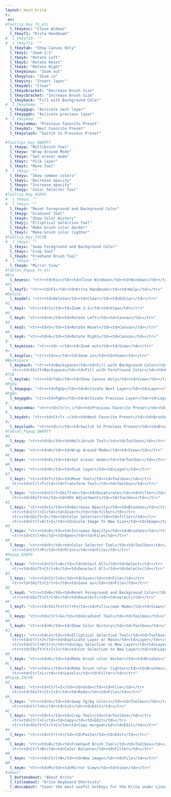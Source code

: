 ```yaml
---
layout: main_krita
t:
 en:
#Tooltip_Key_fn_etc
  l_tkeyesc: "Close Widows"
  l_tkeyf1: "Krita Handbook"
#  l_tkeyf10: ""
#  l_tkeyf11: ""
  l_tkeytab: "Show Canvas Only"
  l_tkey1: "Zoom 1:1"
  l_tkey4: "Rotate Left"
  l_tkey5: "Rotate Reset"
  l_tkey6: "Rotate Right"
  l_tkeyminus: "Zoom out"
  l_tkeyplus: "Zoom in"
  l_tkeyins: "Insert layer"
  l_tkeydel: "Clear"
  l_tkeyobracket: "Decrease Brush Size"
  l_tkeycbracket: "Increase Brush Size"
  l_tkeyback: "Fill with Background Color"
#  l_tkeyhome: ""
  l_tkeypgup: "Activate next layer"
  l_tkeypgdn: "Activate previous layer"
#  l_tkeyend: ""
  l_tkeycomma: "Previous Favorite Preset"
  l_tkeydot: "Next Favorite Preset"
  l_tkeyslash: "Switch to Previous Preset" 

#Tooltips_Key_QWERTY
  l_tkeyq: "Multibrush Tool"
  l_tkeyw: "Wrap Around Mode"
  l_tkeye: "Set eraser mode"
  l_tkeyr: "Pick layer"
  l_tkeyt: "Move Tool"
#  l_tkeyy: ""
  l_tkeyu: "Show common colors"
  l_tkeyi: "Decrease opacity"
  l_tkeyo: "Increase opacity"
  l_tkeyp: "Color Selector Tool"
#Tooltip_Key_ASDFG
#  l_tkeya: ""
#  l_tkeys: ""
  l_tkeyd: "Reset Foreground and Background Color"
  l_tkeyg: "Gradient Tool"
  l_tkeyh: "Show Color History"
  l_tkeyj: "Elliptical Selection Tool"
  l_tkeyk: "Make brush color darker"
  l_tkeyl: "Make brush color lighter"
#Tooltip_Key_ZXCVB
#  l_tkeyz: ""
  l_tkeyx: "Swap Foreground and Background Color"
  l_tkeyc: "Crop Tool"
  l_tkeyb: "Freehand Brush Tool"
#  l_tkeyn: ""
  l_tkeym: "Mirror View"
#Tablet_Popup_fn_etc
#Esc
  l_keyesc: "<tr><td>Esc</td><td>Close Windows</td><td>Windows</td></tr>"
#F1
  l_keyf1: "<tr><td>F1</td><td>Krita Handbook</td><td>Help</td></tr>"
#Delete
  l_keydel: "<tr><td>Delete</td><td>Clear</td><td>Editar</td></tr>"
#1
  l_key1: "<tr><td>1</td><td>Zoom 1:1</td><td>View</td></tr>"
#4
  l_key4: "<tr><td>4</td><td>Rotate Left</td><td>Canvas</td></tr>"
#5
  l_key5: "<tr><td>5</td><td>Rotate Reset</td><td>Canvas</td></tr>"
#6
  l_key6: "<tr><td>6</td><td>Rotate Right</td><td>Canvas</td></tr>"
#-
  l_keyminus: "<tr><td>-</td><td>Zoom out</td><td>View</td></tr>"
#+
  l_keyplus: "<tr><td>=</td><td>Zoom in</td><td>View</td></tr>"
#Backspace
  l_keyback: "<tr><td>Backspace</td><td>Fill with Background Color</td><td>Edit</td></tr>
   <tr><td>Shift+Backspace</td><td>Fill with Forefround Color</td><td>Edit</td></tr>"
#Tab
  l_keytab: "<tr><td>Tab</td><td>Show Canvas Only</td><td>View</td></tr>"
#PgUp
  l_keypgup: "<tr><td>PgUp</td><td>Activate Next Layer</td><td>Layer</td></tr>"
#PgDn
  l_keypgdn: "<tr><td>PgDn</td><td>Activate Previous Layer</td><td>Layer</td></tr>"
#,
  l_keycomma: "<tr><td>Ctrl+,</td><td>Previous Favorite Preset</td><td>Brushes</td></tr>"
#.
  l_keydot: "<tr><td>Ctrl+.</td><td>Next Favorite Preset</td><td>Brushes</td></tr>"
#/
  l_keyslash: "<tr><td>/</td><td>Switch to Previous Preset</td><td>Brushes</td></tr>"
#Tablet_Popup_QWERTY
#Q
  l_keyq: "<tr><td>Q</td><td>Multibrush Tool</td><td>Toolbox</td></tr>"
#W
  l_keyw: "<tr><td>W</td><td>Wrap Around Mode</td><td>View</td></tr>"
#E
  l_keye: "<tr><td>E</td><td>Set eraser mode</td><td>Toolbar</td></tr>"
#R
  l_keyr: "<tr><td>R</td><td>Pick layer</td><td>Layer</td></tr>"
#T
  l_keyt: "<tr><td>T</td><td>Move Tool</td><td>Toolbox</td></tr>
   <tr><td>Ctrl+T</td><td>Transform Tool</td><td>Toolbox</td></tr>"
#U
  l_keyu: "<tr><td>Ctrl+Shift+U</td><td>Desaturate</td><td>Filter</td></tr>
   <tr><td>Shift+U</td><td>HSV Adjustment</td><td>Toolbox</td></tr>"
#I
  l_keyi: "<tr><td>I</td><td>Decrease Opacity</td><td>Brushes</td></tr>
   <tr><td>Ctrl+I</td><td>Invert</td><td>filter</td></tr>
   <tr><td>Shift+I</td><td>Color Selector</td><td>filter</td></tr>
   <tr><td>Ctrl+Alt+I</td><td>Scale Image To New Size</td><td>Image</td></tr>"
#O
  l_keyo: "<tr><td>O</td><td>Increase Opacity</td><td>Brushes</td></tr>
   <tr><td>Ctrl+O</td><td>Open</td><td>File</td></tr>"
#P
  l_keyp: "<tr><td>P</td><td>Color Selector Tool</td><td>Toolbox</td></tr>
   <tr><td>Ctrl+P</td><td>Print</td><td>File</td></tr>"
#Popup_ASDFG
#A
  l_keya: "<tr><td>Ctrl+A</td><td>Select All</td><td>Select</td></tr>	
   <tr><td>Shift+Ctrl+A</td><td>Deselect All</td><td>Select</td></tr>"
#S
  l_keys: "<tr><td>Ctrl+S</td><td>Save</td><td>File</td></tr>
   <tr><td>Shift+Ctrl+S</td><td>Save as</td><td>File</td></tr>"
#D
  l_keyd: "<tr><td>D</td><td>Reset Foreground and Background Color</td><td>Toolbox</td></tr>
   <tr><td>Shift+Ctrl+D</td><td>Reselect</td><td>Select</td></tr>"
#F
  l_keyf: "<tr><td>Shift+Ctrl+F</td><td>Fullscreen Mode</td><td>View</td></tr>"
#G
  l_keyg: "<tr><td>Ctrl+G</td><td>Gradient Tool</td><td>Toolbox</td></tr>"
#H
  l_keyh: "<tr><td>H</td><td>Show Color History</td><td>Toolbox</td></tr>"
#J
  l_keyj: "<tr><td>J</td><td>Elliptical Selection Tool</td><td>Toolbox</td></tr>
   <tr><td>­Ctrl+J</td><td>Duplicate Layer or Mask</td><td>Layer</td></tr>
   <tr><td>­Ctrl+Alt+J</td><td>Copy Selection to New Layer</td><td>Layer</td></tr>
   <tr><td>Shift+­Ctrl+J</td><td>Cut Selection to New Layer</td><td>Layer</td></tr>"
#K
  l_keyk: "<tr><td>K</td><td>Make brush color darker</td><td>Brushes</td></tr>"	
#L
  l_keyl: "<tr><td>L</td><td>Make brush color lighter</td><td>Brushes</td></tr>	
   <tr><td>Ctrl+L</td><td>Levels</td><td>Filter</td></tr>"
#Popup_ZXCVB
#Z
  l_keyz: "<tr><td>Ctrl+Z</td><td>Undo</td><td>File</td></tr>
   <tr><td>Shift+Ctrl+Z</td><td>Redo</td><td>File</td></tr>"
#X
  l_keyx: "<tr><td>X</td><td>Swap fg/bg Colors</td><td>Toolbox</td></tr>
   <tr><td>Ctrl+X</td><td>Cut</td><td>Edit</td></tr>"
#C
  l_keyc: "<tr><td>C</td><td>Crop Tool</td><td>Toolbox</td></tr>
   <tr><td>Ctrl+C</td><td>Copy</td><td>Edit</td></tr>
   <tr><td>Shift+Ctrl+C</td><td>Copy merged</td><td>Edit</td></tr>"
#V
  l_keyv: "<tr><td>Ctrl+V</td><td>Paste</td><td>Edit</td></tr>"
#B
  l_keyb: "<tr><td>B</td><td>Freehand Brush Tool</td><td>Toolbox</td></tr>
   <tr><td>Ctrl+B</td><td>Color Balance</td><td>Filter</td></tr>"
#N
  l_keyn: "<tr><td>Ctrl+N</td><td>New image</td><td>File</td></tr>"
#M
  l_keym: "<tr><td>M</td><td>Mirror View</td><td>View</td></tr>"
#about
  l_buttonabout: "About Krita"
  l_titleabout: "Krita Keyboard Shortcuts"
  l_descabout: "Cover the most useful hotkeys for the Krita under Linux. All keys can be assigned individually: Settings / Configure shortcuts. <br /> <a target="_blank" href="http://krita.org">Visit Krita</a>"
---
```




